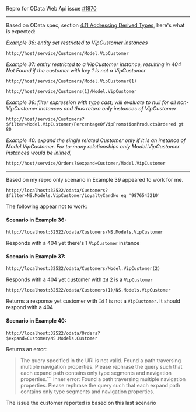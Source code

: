 <!-- markdownlint-disable MD002 MD041 -->
Repro for OData Web Api issue [#1870](https://github.com/OData/odata.net/issues/1870)

***

Based on OData spec, section [4.11 Addressing Derived Types](http://docs.oasis-open.org/odata/odata-data-aggregation-ext/v4.0/cs02/odata-data-aggregation-ext-v4.0-cs02.html#_Toc435016582), here's what is expected:

_Example 36: entity set restricted to VipCustomer instances_
```
http://host/service/Customers/Model.VipCustomer
```
_Example 37: entity restricted to a VipCustomer instance, resulting in 404 Not Found if the customer with key 1 is not a VipCustomer_
```
http://host/service/Customers/Model.VipCustomer(1)

http://host/service/Customers(1)/Model.VipCustomer
```
_Example 39: filter expression with type cast; will evaluate to null for all non-VipCustomer instances and thus return only instances of VipCustomer_
```
http://host/service/Customers?$filter=Model.VipCustomer/PercentageOfVipPromotionProductsOrdered gt 80
```
_Example 40: expand the single related Customer only if it is an instance of Model.VipCustomer. For to-many relationships only Model.VipCustomer instances would be inlined,_
```
http://host/service/Orders?$expand=Customer/Model.VipCustomer
```

---

Based on my repro only scenario in Example 39 appeared to work for me.
```
http://localhost:32522/odata/Customers?$filter=NS.Models.VipCustomer/LoyaltyCardNo eq '9876543210'
```

The following appear not to work:

#### Scenario in Example 36:
```
http://localhost:32522/odata/Customers/NS.Models.VipCustomer
```
Responds with a 404 yet there's 1 `VipCustomer` instance

#### Scenario in Example 37:
```
http://localhost:32522/odata/Customers/Model.VipCustomer(2)
```
Responds with a 404 yet customer with `Id` 2 is a `VipCustomer`
```
http://localhost:32522/odata/Customers(1)/NS.Models.VipCustomer
```
Returns a response yet customer with `Id` 1 is not a `VipCustomer`. It should respond with a 404

#### Scenario in Example 40:
```
http://localhost:32522/odata/Orders?$expand=Customer/NS.Models.Customer
```
Returns an error:
> The query specified in the URI is not valid. Found a path traversing multiple navigation properties. Please rephrase the query such that each expand path contains only type segments and navigation properties.```
Inner error:
> Found a path traversing multiple navigation properties. Please rephrase the query such that each expand path contains only type segments and navigation properties.


The issue the customer reported is based on this last scenario